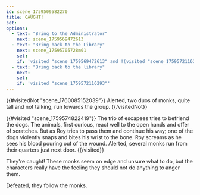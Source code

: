 ```yaml
---
id: scene_1759509582270
title: CAUGHT!
set:
options:
  - text: "Bring to the Administrator"
    next: scene_1759569472613
  - text: "Bring back to the Library"
    next: scene_17595705728m01
    set:
    if: 'visited "scene_1759569472613" and !(visited "scene_1759572116293")'
  - text: "Bring back to the library"
    next: 
    set:
    if: 'visited "scene_1759572116293"'
---
```


{{#visitedNot "scene_1760085152039"}}
Alerted, two duos of monks, quite tall and not talking, run towards the group.
{{/visitedNot}}

{{#visited "scene_1759574822419"}}
  The trio of escapees tries to befriend the dogs. The animals, first curious, react well to the open hands and offer of scratches. But as Roy tries to pass them and continue his way; one of the dogs violently snaps and bites his wrist to the bone. Roy screams as he sees his blood pouring out of the wound. Alerted, several monks run from their quarters just next door. 
{{/visited}}

They're caught! These monks seem on edge and unsure what to do, but the characters really have the feeling they should not do anything to anger them. 

Defeated, they follow the monks.

